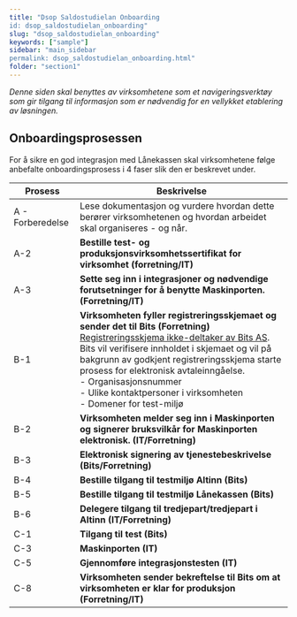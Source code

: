 ```yaml
---
title: "Dsop Saldostudielan Onboarding
id: dsop_saldostudielan_onboarding"
slug: "dsop_saldostudielan_onboarding"
keywords: ["sample"]
sidebar: "main_sidebar
permalink: dsop_saldostudielan_onboarding.html"
folder: "section1"
---
```


*Denne siden skal benyttes av virksomhetene som et navigeringsverktøy som gir tilgang til informasjon som er nødvendig for en vellykket etablering av løsningen.*

## Onboardingsprosessen
For å sikre en god integrasjon med Lånekassen skal virksomhetene følge anbefalte onboardingsprosess i 4 faser slik den er beskrevet under.

| Prosess                             | Beskrivelse                                                                                                                                                                     |
|-------------------------------------|---------------------------------------------------------------------------------------------------------------------------------------------------------------------------------|
| A - Forberedelse                    | Lese dokumentasjon og vurdere hvordan dette berører virksomhetenen og hvordan arbeidet skal organiseres - og når. 
| A-2 | **Bestille test- og produksjonsvirksomhetssertifikat for virksomhet (forretning/IT)** | Virksomheten må ha gyldig test- og produksjons-virksomhetssertifikater fra enten [Buypass](https:/www.buypass.no/produkter/virksomhetssertifikat-esegl#oversikt-VID) eller [Commfides](https:/www.commfides.com/commfides-virksomhetssertifikat/) <br  /> Det er også mulig å gjenbruke eksisterende test- og produksjonsvirksomhetssertifikat.
| A-3 | **Sette seg inn i integrasjoner og nødvendige forutsetninger for å benytte Maskinporten. (Forretning/IT)** | Maskinporten brukes til å autorisere tilgang til Lånekassens API. Se: 
| B-1 | **Virksomheten fyller registreringsskjemaet og sender det til Bits (Forretning)** <br  /> [Registreringsskjema ikke-deltaker av Bits AS](/assets/Registreringsskjema_saldo_studielan_ikkedeltaker.docx).<br  /> Bits vil verifisere innholdet i skjemaet og vil på bakgrunn av godkjent registreringsskjema starte prosess for elektronisk avtaleinngåelse. <br  />- Organisasjonsnummer <br  />- Ulike kontaktpersoner i virksomheten <br  />- Domener for test-miljø 
| B-2 | **Virksomheten melder seg inn i Maskinporten og signerer bruksvilkår for Maskinporten elektronisk. (IT/Forretning)** 
| B-3 | **Elektronisk signering av tjenestebeskrivelse (Bits/Forretning)** | Tjenestebeskrivelsen inneholder bruksvilkårene for tjenestene og underbilag. 
| B-4 | **Bestille tilgang til testmiljø Altinn (Bits)** | Bits bestiller API-nøklene på vegne av virksomheten, og Altinn sender nøklene direkte til foretaket. API-nøklene er nødvendig for å kunne benytte samtykkeløsningen.<br  />Dersom virksomheten benytter tredjepart, og tredjepart skal benytte sitt eget virksomhetssertifikat, må egne API-nøkler for tredjepart bestilles. 
| B-5 | **Bestille tilgang til testmiljø Lånekassen (Bits)** | Bits bestiller tilgang til testmiljø hos Lånekassen for virksomheten. Basert på bestillingen gir Lånekassen tilgang til API'et, samt tilgang til Maskinporten og samtykkeløsningen for saldo på studielån.<br  /> Dersom virksomheten benytter tredjepart får både tredjepart og virksomhetene, som de implementerer på vegne av, tilgang til Lånekassens scope i Maskinporten. Det er kun tredjepart som må legge opp integrasjonen i sin samarbeidsportal.
| B-6 | **Delegere tilgang til tredjepart/tredjepart i Altinn (IT/Forretning)** | Denne prosessen gjelder kun for virksomhet som benytter tredjeparter, hvor tredjepart skal sende forespørsel på vegne av virksomheten.<br  />«Tilgang til å administrere samtykkeforespørsler og samtykketokens», slik at leverandør kan sende forespørsler på vegne av datakonsument mot samtykkeløsningen.
| C-1 | **Tilgang til test (Bits)** | Bits får bekreftelse fra Lånekassen om tilgang er gitt og informerer dermed virksomheten at de er i test. 
| C-3 | **Maskinporten (IT)** | Løsningen skal implementeres slik at det ikke forespørres token fra Maskinporten hver gang kunde logger inn i nettbank, mobilbank og/eller økonomiapp. 
| C-5 | **Gjennomføre integrasjonstesten (IT)** | [Integrasjonstest](/assets/Saldostudielan_integration_test.xlsx) er et sett med testcaser som virksomheten må utføre før de kan gå i produksjon. Fullført integrasjonstest sendes til [DSOP Support](https:/support.dsop.no/) i prosess C-8. 
| C-8 | **Virksomheten sender bekreftelse til Bits om at virksomheten er klar for produksjon (Forretning/IT)** | Virksomheten skal bekrefte følgende: <br  />- Domener for produksjonsmiljø 